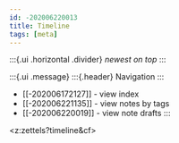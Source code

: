 ```yaml
---
id: -202006220013
title: Timeline
tags: [meta]
---
```

:::{.ui .horizontal .divider}
*newest on top*
:::

:::{.ui .message}
:::{.header}
Navigation
:::
- [[-202006172127]] - view index
- [[-202006221135]] - view notes by tags 
- [[-202006220019]] - view note drafts
::: 

<z:zettels?timeline&cf>